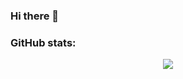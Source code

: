 ### Hi there 👋

<!--
**ferdyandannes/ferdyandannes** is a ✨ _special_ ✨ repository because its `README.md` (this file) appears on your GitHub profile.

Here are some ideas to get you started:

- 🔭 I’m currently working on ...
- 🌱 I’m currently learning ...
- 👯 I’m looking to collaborate on ...
- 🤔 I’m looking for help with ...
- 💬 Ask me about ...
- 📫 How to reach me: ...
- 😄 Pronouns: ...
- ⚡ Fun fact: ...
-->
### GitHub stats:
<!--
<p align="center">
  <img src="https://github-readme-streak-stats.herokuapp.com/?user=ferdyandannes">
<p/>
-->
<p align="center">
  <img src="https://raw.githubusercontent.com/ferdyandannes/ferdyandannes/main/colored.png">
<p/>
